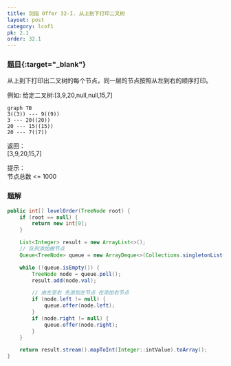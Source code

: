 ```yaml
---
title: 剑指 Offer 32-I. 从上到下打印二叉树
layout: post
category: lcof1
pk: 2.1
order: 32.1
---
```


### [题目](https://leetcode-cn.com/problems/cong-shang-dao-xia-da-yin-er-cha-shu-lcof/){:target="_blank"}

从上到下打印出二叉树的每个节点，同一层的节点按照从左到右的顺序打印。

例如:
给定二叉树:[3,9,20,null,null,15,7]

```mermaid
graph TB
3((3)) --- 9((9))
3 --- 20((20))
20 --- 15((15))
20 --- 7((7))
```

返回：  
[3,9,20,15,7]


提示：  
节点总数 <= 1000

### 题解

```java
public int[] levelOrder(TreeNode root) {
    if (root == null) {
        return new int[0];
    }

    List<Integer> result = new ArrayList<>();
    // 队列添加根节点
    Queue<TreeNode> queue = new ArrayDeque<>(Collections.singletonList(root));

    while (!queue.isEmpty()) {
        TreeNode node = queue.poll();
        result.add(node.val);

        // 由左至右 先添加左节点 在添加右节点
        if (node.left != null) {
            queue.offer(node.left);
        }
        if (node.right != null) {
            queue.offer(node.right);
        }
    }

    return result.stream().mapToInt(Integer::intValue).toArray();
}
```